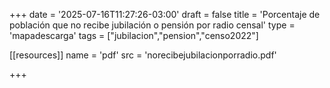 +++
date = '2025-07-16T11:27:26-03:00'
draft = false
title = 'Porcentaje de población que no recibe jubilación o pensión por radio censal'
type = 'mapadescarga'
tags = ["jubilacion","pension","censo2022"]

[[resources]]
name = 'pdf'
src = 'norecibejubilacionporradio.pdf'

+++
